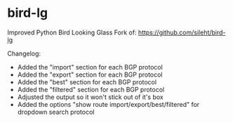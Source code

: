# bird-lg
Improved Python Bird Looking Glass
Fork of: https://github.com/sileht/bird-lg

Changelog:
* Added the "import" section for each BGP protocol
* Added the "export" section for each BGP protocol
* Added the "best" section for each BGP protocol
* Added the "filtered" section for each BGP protocol
* Adjusted the output so it won't stick out of it's box
* Added the options "show route import/export/best/filtered" for dropdown search protocol
